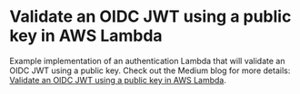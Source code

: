 
# Validate an OIDC JWT using a public key in AWS Lambda

Example implementation of an authentication Lambda that will validate an OIDC JWT using a public key.
Check out the Medium blog for more details: [Validate an OIDC JWT using a public key in AWS Lambda](https://medium.com/@yaelandau22/validate-an-oidc-jwt-using-a-public-key-in-aws-lambda-0c3874c31355).

